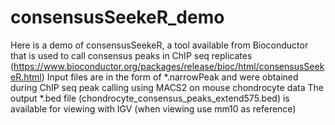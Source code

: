 # consensusSeekeR_demo
Here is a demo of consensusSeekeR, a tool available from Bioconductor that is used to call consensus peaks in ChIP seq replicates
(https://www.bioconductor.org/packages/release/bioc/html/consensusSeekeR.html)
Input files are in the form of *.narrowPeak and were obtained during ChIP seq peak calling using MACS2 on mouse chondrocyte data
The output *.bed file (chondrocyte_consensus_peaks_extend575.bed) is available for viewing with IGV (when viewing use mm10 as reference)
